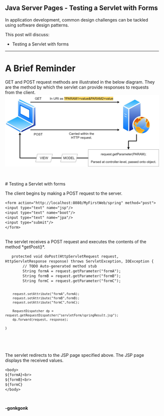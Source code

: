 ## Java Server Pages - Testing a Servlet with Forms

In application development, common design challenges can be tackled using software design patterns.

This post will discuss:
* Testing a Servlet with forms

---
# A Brief Reminder

GET and POST request methods are illustrated in the below diagram. They are the method by which the servlet can provide responses to requests from the client.
<img src="https://raw.githubusercontent.com/gonkmetrics/gonkmetrics.github.io/main/_posts/_img/jsp8.jpg" style="display: block; margin-left: auto; margin-right: auto;">
<br>

<br>
# Testing a Servlet with forms
<br>

The client begins by making a POST request to the server.
<pre><code class="language-xml">&lt;form action=&quot;http://localhost:8080/MyFirstWeb/spring&quot; method=&quot;post&quot;&gt;
&lt;input type=&quot;text&quot; name=&quot;jsp&quot;/&gt;
&lt;input type=&quot;text&quot; name=&quot;boot&quot;/&gt;
&lt;input type=&quot;text&quot; name=&quot;jpa&quot;/&gt;
&lt;input type=&quot;submit&quot;/&gt;
&lt;/form&gt;
</code></pre>
<br>
The servlet receives a POST request and executes the contents of the method *getPost()*.
<pre><code class="language-java">	protected void doPost(HttpServletRequest request, HttpServletResponse response) throws ServletException, IOException {
		// TODO Auto-generated method stub
		String formA = request.getParameter("formA");
		String formB = request.getParameter("formB");
		String formC = request.getParameter("formC");

		request.setAttribute("formA",formA);
		request.setAttribute("formB",formB);
		request.setAttribute("formC",formC);

		RequestDispatcher dp = request.getRequestDispatcher("servletForm/springResult.jsp");
		dp.forward(request, response);

	}
</code></pre>
<br>
The servlet redirects to the JSP page specified above. The JSP page displays the received values.
<pre><code class="language-xml">&lt;body&gt;
${formA}&lt;br&gt;
${formB}&lt;br&gt;
${formC}
&lt;/body&gt;
</code></pre>
<br>


**-gonkgonk**
